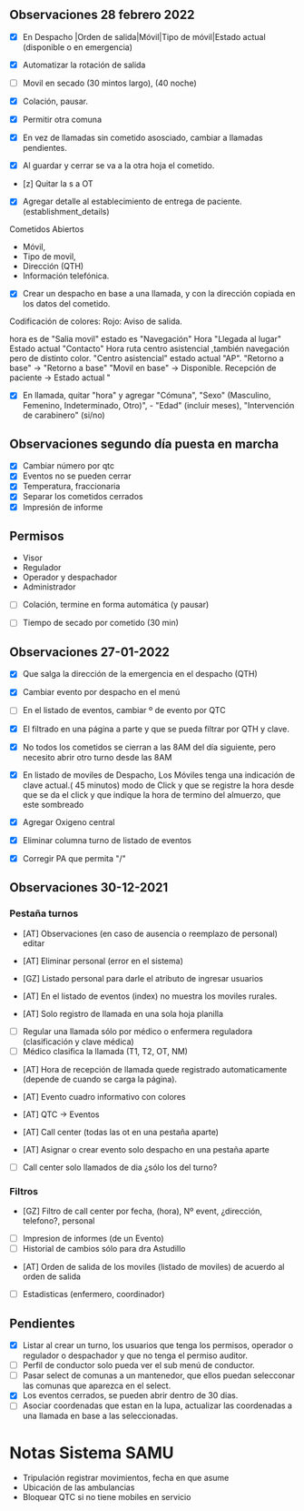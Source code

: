 ## Observaciones 28 febrero 2022

- [x] En Despacho |Orden de salida|Móvil|Tipo de móvil|Estado actual (disponible o en emergencia)
- [x] Automatizar la rotación de salida
- [ ] Movil en secado (30 mintos largo), (40 noche) 
- [x] Colación, pausar.
- [x] Permitir otra comuna

- [x] En vez de llamadas sin cometido asosciado, cambiar a llamadas pendientes.
- [x] Al guardar y cerrar se va a la otra hoja el cometido.
- [z] Quitar la s a OT
- [x] Agregar detalle al establecimiento de entrega de paciente. (establishment_details)

Cometidos Abiertos
- Móvil,
- Tipo de movil,
- Dirección (QTH)
- Información telefónica.

- [x] Crear un despacho en base a una llamada, y con la dirección copiada en los datos del cometido.

Codificación de colores:
Rojo: Aviso de salida.

hora es de "Salia movil" estado es "Navegación"
Hora "Llegada al lugar" Estado actual "Contacto"
Hora ruta centro asistencial ,también navegación pero de distinto color.
"Centro asistencial" estado actual "AP".
"Retorno a base" -> "Retorno a base"
"Movil en base" -> Disponible.
Recepción de paciente -> Estado actual "

- [x] En llamada, quitar "hora" y agregar "Cómuna", "Sexo" (Masculino, Femenino, Indeterminado, Otro)", - "Edad" (incluir meses), "Intervención de carabinero" (si/no)


## Observaciones segundo día puesta en marcha
- [x] Cambiar número por qtc
- [x] Eventos no se pueden cerrar
- [x] Temperatura, fraccionaria
- [x] Separar los cometidos cerrados
- [x] Impresión de informe

## Permisos 
- Visor
- Regulador
- Operador y despachador
- Administrador

- [ ] Colación, termine en forma automática (y pausar)
- [ ] Tiempo de secado por cometido (30 min)


## Observaciones 27-01-2022
- [X] Que salga la dirección de la emergencia en el despacho (QTH)
- [X] Cambiar evento por despacho en el menú
- [ ] En el listado de eventos, cambiar º de evento por QTC
- [X] El filtrado en una página a parte y que se pueda filtrar por QTH y clave.
- [X] No todos los cometidos se cierran a las 8AM del día siguiente, pero necesito abrir otro turno desde las 8AM
- [X] En listado de moviles de Despacho, Los Móviles tenga una indicación de clave actual.( 45 minutos) modo de Click y que se registre la hora desde que se da el click y que indique la hora de termino del almuerzo, que este sombreado
- [X] Agregar Oxigeno central
- [X] Eliminar columna turno de listado de eventos
- [X] Corregir PA que permita "/"


## Observaciones 30-12-2021
### Pestaña turnos
- [AT] Observaciones (en caso de ausencia o reemplazo de personal) editar
- [AT] Eliminar personal (error en el sistema)
- [GZ] Listado personal para darle el atributo de ingresar usuarios

- [AT] En el listado de eventos (index) no muestra los moviles rurales.
- [AT] Solo registro de llamada en una sola hoja planilla

- [ ] Regular una llamada sólo por médico o enfermera reguladora (clasificación y clave médica)
- [ ] Médico clasifica la llamada (T1, T2, OT, NM)

- [AT] Hora de recepción de llamada quede registrado automaticamente (depende de cuando se carga la página).
- [AT] Evento cuadro informativo con colores
- [AT] QTC -> Eventos

- [AT] Call center (todas las ot en una pestaña aparte)
- [AT] Asignar o crear evento solo despacho en una pestaña aparte
- [ ] Call center solo llamados de dia ¿sólo los del turno?

### Filtros 
- [GZ] Filtro de call center por fecha, (hora), Nº event, ¿dirección, telefono?, personal

- [ ] Impresion de informes (de un Evento)
- [ ] Historial de cambios sólo para dra Astudillo
- [AT] Orden de salida de los moviles (listado de moviles) de acuerdo al orden de salida
- [ ] Estadisticas (enfermero, coordinador)

## Pendientes
- [x] Listar al crear un turno, los usuarios que tenga los permisos, operador o regulador o despachador y que no tenga el permiso auditor.
- [ ] Perfil de conductor solo pueda ver el sub menú de conductor.
- [ ] Pasar select de comunas a un mantenedor, que ellos puedan selecconar las comunas que aparezca en el select. 
- [x] Los eventos cerrados, se pueden abrir dentro de 30 dias.
- [ ] Asociar coordenadas que estan en la lupa, actualizar las coordenadas a una llamada en base a las seleccionadas.

# Notas Sistema SAMU
- Tripulación registrar movimientos, fecha en que asume
- Ubicación de las ambulancias
- Bloquear QTC si no tiene mobiles en servicio
